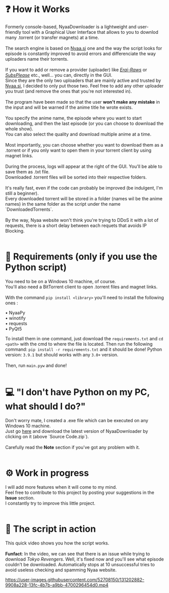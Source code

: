 <h1>❓ How it Works </h1>
Formerly console-based, NyaaDownloader is a lightweight and user-friendly tool with a Graphical User Interface that allows to you to downlod many .torrent (or transfer magnets) at a time. <br><br>
The search engine is based on <a href="https://nyaa.si/" target=_blank>Nyaa.si</a> one and the way the script looks for episode is constantly improved to avoid errors and differenciate the way uploaders name their torrents.<br><br>
If you want to add or remove a provider (uploader) like <a href=https://beta.erai-raws.info><i>Erai-Raws</i></a> or <a href=https://subsplease.org><i>SubsPlease</i></a> etc., well... you can, directly in the GUI.<br>
Since they are the only two uploaders that are mainly active and trusted by <a href="https://nyaa.si/" target=_blank>Nyaa.si</a>, I decided to only put those two. Feel free to add any other uploader you trust (and remove the ones that you're not interested in).<br><br>
The program have been made so that the user <b>won't make any mistake</b> in the input and will be warned if the anime title he wrote exists.<br><br>
You specify the anime name, the episode where you want to start downloading, and then the last episode (or you can choose to download the whole show).<br> You can also select the quality and download multiple anime at a time.<br><br>
Most importantly, you can choose whether you want to download them as a .torrent or if you only want to open them in your torrent client by using magnet links.<br><br>
During the process, logs will appear at the right of the GUI. You'll be able to save them as .txt file.<br>
Downloaded .torrent files will be sorted into their respective folders.<br><br>
It's really fast, even if the code can probably be improved (be indulgent, I'm still a beginner).<br>
Every downloaded torrent will be stored in a folder (names wil be the anime names) in the same folder as the script under the name `DownloadedTorrents`.<br><br>
By the way, Nyaa website won't think you're trying to DDoS it with a lot of requests, there is a short delay between each requets that avoids IP Blocking.<br><br>

<h1>📌 Requirements (only if you use the Python script)</h1>

You need to be on a Windows 10 machine, of course.<br>
You'll also need a BitTorrent client to open .torrent files and magnet links.<br><br>
With the command `pip install <library>` you'll need to install the following ones :
  
  • NyaaPy<br>
  • winotify<br>
  • requests<br>
  • PyQt5<br>
  
To install them in one command, just download the `requirements.txt` and `cd <path>` with the cmd to where the file is located. Then run the following command: `pip install -r requirements.txt` and it should be done! Python version: `3.9.1` but should works with any `3.0+` version.<br><br>
Then, run `main.pyw` and done!<br><br>

<h1>💻 "I don't have Python on my PC, what should I do?"</h1>
Don't worry mate, I created a .exe file which can be executed on any Windows 10 machine.<br>Just go <a href="https://github.com/marcpinet/batch-downloader-nyaa.si/releases" target=_blank>here</a> and download the latest version of NyaaDownloader by clicking on it (above `Source Code.zip`).<br><br>Carefully read the <b>Note</b> section if you've got any problem with it.<br><br>

<h1>⚙️ Work in progress</h1>

I will add more features when it will come to my mind.<br>
Feel free to contribute to this project by posting your suggestions in the <b>Issue</b> section.<br>
I constantly try to improve this little project.<br><br>


<h1>🐍 The script in action</h1>

This quick video shows you how the script works.<br><br>
<b>Funfact</b>: In the video, we can see that there is an issue while trying to download <i>Tokyo Revengers</i>. Well, it's fixed now and you'll see what episode couldn't be downloaded.
Automatically stops at 10 unsuccessful tries to avoid useless checking and spamming Nyaa website.



https://user-images.githubusercontent.com/52708150/131202882-9908a228-13fc-4b7b-a9bb-4700296454d0.mp4



